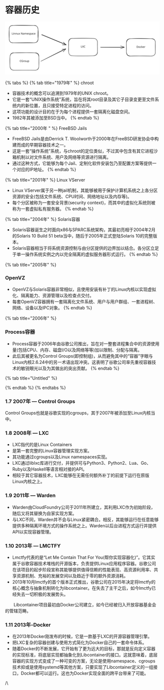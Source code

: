 # 容器历史

<img src="../.gitbook/assets/file.excalidraw.svg" alt="" class="gitbook-drawing">

{% tabs %}
{% tab title="1979年" %}
chroot

* 容器技术的概念可以追溯到1979年的UNIX chroot。
* 它是一套“UNIX操作系统”系统，旨在将其root目录及其它子目录变更至文件系统内的新位置，且只接受特定进程的访问。
* 这项功能的设计目的在于为每个进程提供一套隔离化磁盘空间。
* 1982年其被添加至BSD当中。
{% endtab %}

{% tab title="2000年 " %}
FreeBSD Jails

* FreeBSD Jails是由Derrick T. Woolworth于2000年在FreeBSD研发协会中构建而成的早期容器技术之一。
* 这是一套“操作系统”系统，与chroot的定位类似，不过其中包含有其它进程沙箱机制以对文件系统、用户及网络等资源进行隔离。
* 通过这种方式，它能够为每个Jail、定制化软件安装包乃至配置方案等提供一个对应的IP地址。
{% endtab %}

{% tab title="2001年" %}
Linux VServer

* Linux VServer属于另一种jail机制，其能够被用于保护计算机系统之上各分区资源的安全(包括文件系统、CPU时间、网络地址以及内存等)。
* 每个分区被称为一套安全背景(security context)，而其中的虚拟化系统则被称为一套虚拟私有服务器。
{% endtab %}

{% tab title="2004年" %}
Solaris容器

* Solaris容器诞生之时面向x86与SPARC系统架构，其最初亮相于2004年2月的Solaris 10 Build 51 beta当中，随后于2005年正式登陆Solaris 10的完整版本。
* Solaris容器相当于将系统资源控制与由分区提供的边界加以结合。各分区立足于单一操作系统实例之内以完全隔离的虚拟服务器形式运行。
{% endtab %}

{% tab title="2005年" %}
### OpenVZ

* OpenVZ与Solaris容器非常相似，且使用安装有补丁的Linux内核以实现虚拟化、隔离能力、资源管理以及检查点交付。
* 每套OpenVZ容器拥有一套隔离化文件系统、用户与用户群组、一套进程树、网络、设备以及IPC对象。
{% endtab %}

{% tab title="2006年" %}
### Process容器

* Process容器于2006年由谷歌公司推出，旨在对一整套进程集合中的资源使用量(包括CPU、内存、磁盘I/O以及网络等等)加以限制、分配与隔离。
* 此后其被更名为Control Groups(即控制组)，从而避免其中的“容器”字眼与Linux内核2.6.24中的另一术语出现冲突。这表明了谷歌公司率先重视容器技术的敏锐眼光以及为其做出的突出贡献。
{% endtab %}

{% tab title="Untitled" %}

{% endtab %}
{% endtabs %}

### 1.7 2007年 — Control Groups

Control Groups也就是谷歌实现的cgroups，其于2007年被添加至Linux内核当中。

### 1.8 2008年 — LXC

* LXC指代的是Linux Containers
* 是第一套完整的Linux容器管理实现方案。
* 其功能通过cgroups以及Linux namespaces实现。
* LXC通过liblxc库进行交付，并提供可与Python3、Python2、Lua、Go、Ruby以及Haskell等语言相对接的API。
* 相较于其它容器技术，LXC能够在无需任何额外补丁的前提下运行在原版Linux内核之上。

### 1.9 2011年 — Warden

* Warden由CloudFoundry公司于2011年所建立，其利用LXC作为初始阶段，随后又将其替换为自家实现方案。
* 与LXC不同，Warden并不会与Linux紧密耦合。相反，其能够运行在任意能够提供多种隔离环境方式的操作系统之上。Warden以后台进程方式运行并提供API以实现容器管理。

### 1.10 2013年 — LMCTFY

* Lmctfy代表的是“Let Me Contain That For You(帮你实现容器化)”。它其实属于谷歌容器技术堆栈的开源版本，负责提供Linux应用程序容器。谷歌公司在该项目的起步阶段宣称其能够提供值得信赖的性能表现、高资源利用率、共享资源机制、充裕的发展空间以及趋近于零的额外资源消耗。
* 2013年10月lmctfy的首个版本正式推出，谷歌公司在2015年决定将lmctfy的核心概念与抽象机制转化为libcontainer。在失去了主干之后，如今lmctfy已经失去一切积极的发展势头。

　　Libcontainer项目最初由Docker公司建立，如今已经被归入开放容器基金会的管辖范畴。

### 1.11 2013年-Docker

* 在2013年Docker刚发布的时候，它是一款基于LXC的开源容器管理引擎。
* 把LXC复杂的容器创建与使用方式简化为Docker自己的一套命令体系。
* 随着Docker的不断发展，它开始有了更为远大的目标，那就是反向定义容器的实现标准，将底层实现都抽象化到Libcontainer的接口。这就意味着，底层容器的实现方式变成了一种可变的方案，无论是使用namespace、cgroups技术抑或是使用systemd等其他方案，只要实现了Libcontainer定义的一组接口，Docker都可以运行。这也为Docker实现全面的跨平台带来了可能。

/\
